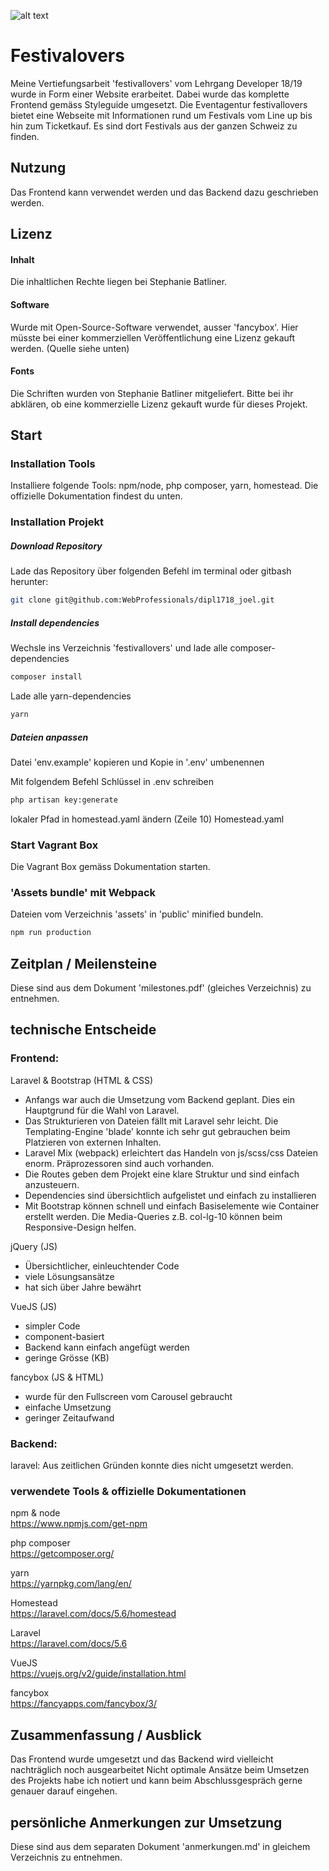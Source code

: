 ![alt text][logo]

[logo]: https://github.com/WebProfessionals/dipl1718_joel/blob/master/festivallovers/public/images/img_homesite.png "Titelseite"

# Festivalovers
Meine Vertiefungsarbeit 'festivallovers' vom Lehrgang Developer 18/19 wurde in Form einer Website erarbeitet. Dabei wurde das komplette Frontend gemäss Styleguide umgesetzt.
Die Eventagentur festivallovers bietet eine Webseite mit Informationen rund um Festivals vom Line up bis hin zum Ticketkauf. Es sind dort Festivals aus der ganzen Schweiz zu finden.

## Nutzung 
Das Frontend kann verwendet werden und das Backend dazu geschrieben werden.

## Lizenz
#### Inhalt
Die inhaltlichen Rechte liegen bei Stephanie Batliner.

#### Software
Wurde mit Open-Source-Software verwendet, ausser 'fancybox'. Hier müsste bei einer kommerziellen Veröffentlichung eine Lizenz gekauft werden. (Quelle siehe unten)

#### Fonts
Die Schriften wurden von Stephanie Batliner mitgeliefert. Bitte bei ihr abklären, ob eine kommerzielle Lizenz gekauft wurde für dieses Projekt.


## Start
### Installation Tools
Installiere folgende Tools: npm/node, php composer, yarn, homestead. Die offizielle Dokumentation findest du unten.

### Installation Projekt
##### Download Repository
Lade das Repository über folgenden Befehl im terminal oder gitbash herunter:
```bash
git clone git@github.com:WebProfessionals/dipl1718_joel.git
```  

##### Install dependencies
Wechsle ins Verzeichnis 'festivallovers' und lade alle composer-dependencies
```bash
composer install
```

Lade alle yarn-dependencies
```bash
yarn
```

##### Dateien anpassen
Datei 'env.example' kopieren und Kopie in '.env' umbenennen

Mit folgendem Befehl Schlüssel in .env schreiben
```bash
php artisan key:generate
```

lokaler Pfad in homestead.yaml ändern (Zeile 10)
Homestead.yaml

### Start Vagrant Box
Die Vagrant Box gemäss Dokumentation starten.

### 'Assets bundle' mit Webpack
Dateien vom Verzeichnis 'assets' in 'public' minified bundeln. 
```bash
npm run production
```

## Zeitplan / Meilensteine
Diese sind aus dem Dokument 'milestones.pdf' (gleiches Verzeichnis) zu entnehmen.

## technische Entscheide
### Frontend: 
Laravel & Bootstrap (HTML & CSS)
- Anfangs war auch die Umsetzung vom Backend geplant. Dies ein Hauptgrund für die Wahl von Laravel.
- Das Strukturieren von Dateien fällt mit Laravel sehr leicht. Die Templating-Engine 'blade' konnte ich sehr gut gebrauchen beim Platzieren von externen Inhalten.
- Laravel Mix (webpack) erleichtert das Handeln von js/scss/css Dateien enorm. Präprozessoren sind auch vorhanden.
- Die Routes geben dem Projekt eine klare Struktur und sind einfach anzusteuern.
- Dependencies sind übersichtlich aufgelistet und einfach zu installieren
- Mit Bootstrap können schnell und einfach Basiselemente wie Container erstellt werden. Die Media-Queries z.B. col-lg-10 können beim Responsive-Design helfen.

jQuery (JS)
- Übersichtlicher, einleuchtender Code
- viele Lösungsansätze
- hat sich über Jahre bewährt

VueJS (JS)
- simpler Code
- component-basiert
- Backend kann einfach angefügt werden
- geringe Grösse (KB)

fancybox (JS & HTML)
- wurde für den Fullscreen vom Carousel gebraucht
- einfache Umsetzung
- geringer Zeitaufwand

### Backend:
laravel: Aus zeitlichen Gründen konnte dies nicht umgesetzt werden.

### verwendete Tools & offizielle Dokumentationen
npm & node  
https://www.npmjs.com/get-npm

php composer  
https://getcomposer.org/

yarn  
https://yarnpkg.com/lang/en/

Homestead  
https://laravel.com/docs/5.6/homestead

Laravel  
https://laravel.com/docs/5.6

VueJS  
https://vuejs.org/v2/guide/installation.html

fancybox  
https://fancyapps.com/fancybox/3/


## Zusammenfassung / Ausblick
Das Frontend wurde umgesetzt und das Backend wird vielleicht nachträglich noch ausgearbeitet
Nicht optimale Ansätze beim Umsetzen des Projekts habe ich notiert und kann beim Abschlussgespräch gerne genauer darauf eingehen.

## persönliche Anmerkungen zur Umsetzung
Diese sind aus dem separaten Dokument 'anmerkungen.md' in gleichem Verzeichnis zu entnehmen.